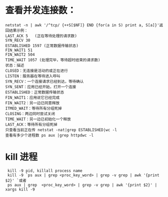 # 查看并发连接数：
	netstat -n | awk '/^tcp/ {++S[$NF]} END {for(a in S) print a, S[a]}'返回结果示例： 
	LAST_ACK 5   (正在等待处理的请求数) 
	SYN_RECV 30 
	ESTABLISHED 1597 (正常数据传输状态) 
	FIN_WAIT1 51
	FIN_WAIT2 504 
	TIME_WAIT 1057 (处理完毕，等待超时结束的请求数)  
	状态：描述 
	CLOSED：无连接是活动的或正在进行 
	LISTEN：服务器在等待进入呼叫 
	SYN_RECV：一个连接请求已经到达，等待确认
	SYN_SENT：应用已经开始，打开一个连接 
	ESTABLISHED：正常数据传输状态 
	FIN_WAIT1：应用说它已经完成 
	FIN_WAIT2：另一边已同意释放 
	ITMED_WAIT：等待所有分组死掉
	CLOSING：两边同时尝试关闭 
	TIME_WAIT：另一边已初始化一个释放
	LAST_ACK：等待所有分组死掉
	只查看当前正在传 netstat -nat|grep ESTABLISHED|wc -l
	查看有多少个进程数 ps aux |grep httpdwc -l

# kill 进程
	 kill -9 pid, killall process name
	 kill -9 `ps aux | grep <proc_key_word> | grep -v grep | awk '{print $2}' `或者
	 ps aux | grep  <proc_key_word> | grep -v grep | awk '{print $2}' | xargs kill -9 